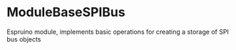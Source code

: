 # ModuleBaseSPIBus
Espruino module, implements basic operations for creating a storage of SPI bus objects
